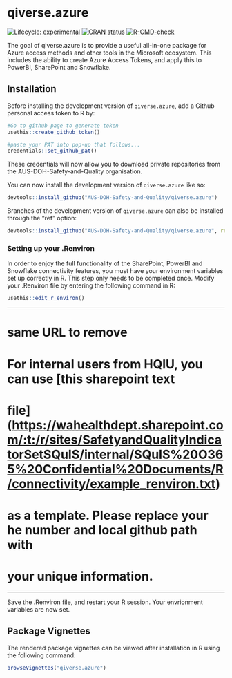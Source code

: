
<!-- README.md is generated from README.Rmd. Please edit that file -->

# qiverse.azure

<!-- badges: start -->

[![Lifecycle:
experimental](https://img.shields.io/badge/lifecycle-experimental-orange.svg)](https://lifecycle.r-lib.org/articles/stages.html#experimental)
[![CRAN
status](https://www.r-pkg.org/badges/version/qiverse.azure)](https://CRAN.R-project.org/package=qiverse.azure)
[![R-CMD-check](https://github.com/AUS-DOH-Safety-and-Quality/qiverse.azure/actions/workflows/R-CMD-check.yaml/badge.svg)](https://github.com/AUS-DOH-Safety-and-Quality/qiverse.azure/actions/workflows/R-CMD-check.yaml)

<!-- badges: end -->

The goal of qiverse.azure is to provide a useful all-in-one package for
Azure access methods and other tools in the Microsoft ecosystem. This
includes the ability to create Azure Access Tokens, and apply this to
PowerBI, SharePoint and Snowflake.

## Installation

Before installing the development version of `qiverse.azure`, add a
Github personal access token to R by:

``` r
#Go to github page to generate token
usethis::create_github_token()

#paste your PAT into pop-up that follows...
credentials::set_github_pat()
```

These credentials will now allow you to download private repositories
from the AUS-DOH-Safety-and-Quality organisation.

You can now install the development version of `qiverse.azure` like so:

``` r
devtools::install_github("AUS-DOH-Safety-and-Quality/qiverse.azure")
```

Branches of the development version of `qiverse.azure` can also be
installed through the “ref” option:

``` r
devtools::install_github("AUS-DOH-Safety-and-Quality/qiverse.azure", ref = "branch-a")
```

### Setting up your .Renviron

In order to enjoy the full functionality of the SharePoint, PowerBI and
Snowflake connectivity features, you must have your environment
variables set up correctly in R. This step only needs to be completed
once. Modify your .Renviron file by entering the following command in R:

``` r
usethis::edit_r_environ()
```
---
# same URL to remove
# For internal users from HQIU, you can use [this sharepoint text
# file](https://wahealthdept.sharepoint.com/:t:/r/sites/SafetyandQualityIndicatorSetSQuIS/internal/SQuIS%20O365%20Confidential%20Documents/R/connectivity/example_renviron.txt)
# as a template. Please replace your he number and local github path with
# your unique information.
---

Save the .Renviron file, and restart your R session. Your envrionment
variables are now set.

## Package Vignettes

The rendered package vignettes can be viewed after installation in R
using the following command:

``` r
browseVignettes("qiverse.azure")
```

